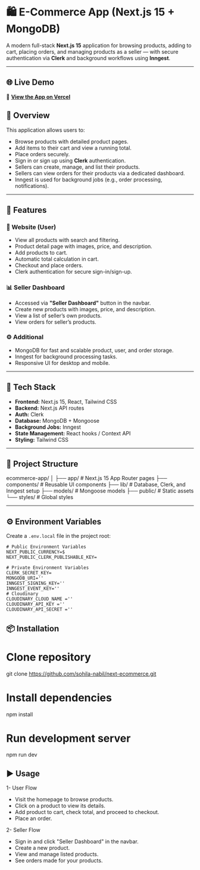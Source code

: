 # 🛍️ E-Commerce App (Next.js 15 + MongoDB)

A modern full-stack **Next.js 15** application for browsing products, adding to cart, placing orders, and managing products as a seller — with secure authentication via **Clerk** and background workflows using **Inngest**.

---
## 🌐 Live Demo
🔗 **[View the App on Vercel](https://next-ecommerce-rose-zeta.vercel.app)**

## 📌 Overview

This application allows users to:
- Browse products with detailed product pages.
- Add items to their cart and view a running total.
- Place orders securely.
- Sign in or sign up using **Clerk** authentication.
- Sellers can create, manage, and list their products.
- Sellers can view orders for their products via a dedicated dashboard.
- Inngest is used for background jobs (e.g., order processing, notifications).

---

## 🚀 Features

### 🛒 Website (User)
- View all products with search and filtering.
- Product detail page with images, price, and description.
- Add products to cart.
- Automatic total calculation in cart.
- Checkout and place orders.
- Clerk authentication for secure sign-in/sign-up.

### 📊 Seller Dashboard
- Accessed via **"Seller Dashboard"** button in the navbar.
- Create new products with images, price, and description.
- View a list of seller’s own products.
- View orders for seller’s products.

### ⚙️ Additional
- MongoDB for fast and scalable product, user, and order storage.
- Inngest for background processing tasks.
- Responsive UI for desktop and mobile.

---

## 🧰 Tech Stack

- **Frontend:** Next.js 15, React, Tailwind CSS
- **Backend:** Next.js API routes
- **Auth:** Clerk
- **Database:** MongoDB + Mongoose
- **Background Jobs:** Inngest
- **State Management:** React hooks / Context API
- **Styling:** Tailwind CSS

---

## 📂 Project Structure

ecommerce-app/
│
├── app/ # Next.js 15 App Router pages
├── components/ # Reusable UI components
├── lib/ # Database, Clerk, and Inngest setup
├── models/ # Mongoose models
├── public/ # Static assets
└── styles/ # Global styles



---

## ⚙️ Environment Variables

Create a `.env.local` file in the project root:

```env
# Public Environment Variables
NEXT_PUBLIC_CURRENCY=$
NEXT_PUBLIC_CLERK_PUBLISHABLE_KEY=

# Private Environment Variables
CLERK_SECRET_KEY=
MONGODB_URI=''
INNGEST_SIGNING_KEY=''
INNGEST_EVENT_KEY=''
# Cloudinary
CLOUDINARY_CLOUD_NAME =''
CLOUDINARY_API_KEY =''
CLOUDINARY_API_SECRET =''

```

##  📦 Installation
# Clone repository
git clone https://github.com/sohila-nabil/next-ecommerce.git

# Install dependencies
npm install

# Run development server
npm run dev

## ▶️ Usage
1- User Flow

- Visit the homepage to browse products.
- Click on a product to view its details.
- Add product to cart, check total, and proceed to checkout.
- Place an order.

2- Seller Flow
- Sign in and click "Seller Dashboard" in the navbar.
- Create a new product.
- View and manage listed products.
- See orders made for your products.

